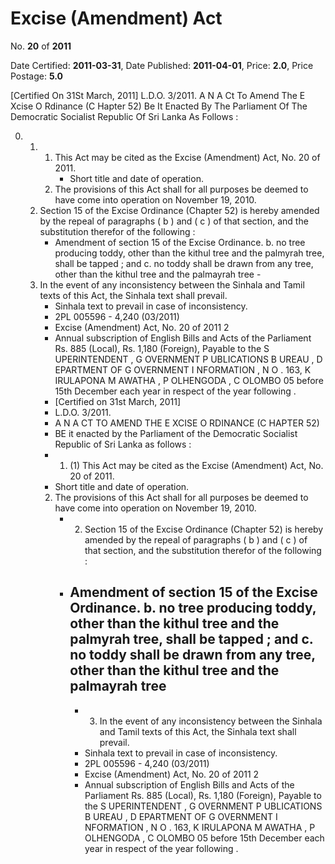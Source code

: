 # Excise (Amendment)  Act

No. **20** of **2011**

Date Certified: **2011-03-31**, Date Published: **2011-04-01**, Price: **2.0**, Price Postage: **5.0**

[Certified On 31St March, 2011]
L.D.O. 3/2011.
A N  A Ct   To   Amend   The  E Xcise  O Rdinance  (C Hapter  52)
Be It Enacted By The Parliament Of The Democratic Socialist Republic Of Sri Lanka As Follows :

0. 
    1. 
        1. This Act may be cited as the Excise (Amendment) Act, No. 20 of 2011.
            - Short title and date of operation.
        2. The provisions of this Act shall for all purposes be deemed to have come into operation on November 19, 2010.
    2. Section 15 of the Excise Ordinance (Chapter 52) is hereby amended by the repeal of paragraphs ( b ) and ( c ) of that section, and the substitution therefor of the following :
        - Amendment of section 15 of the Excise Ordinance.
            b. no tree producing toddy, other than the kithul tree and the palmyrah tree, shall be tapped ; and
            c. no toddy shall be drawn from any tree, other than the kithul tree and the palmayrah tree
                - 
    3. In the event of any inconsistency between the Sinhala and Tamil texts of this Act, the Sinhala text shall prevail.
        - Sinhala text to prevail in case of inconsistency.
        - 2PL 005596 - 4,240 (03/2011)
        - Excise (Amendment) Act, No. 20 of 2011 2
        - Annual subscription of English Bills and Acts of the Parliament Rs. 885 (Local), Rs. 1,180 (Foreign), Payable to the S UPERINTENDENT , G OVERNMENT  P UBLICATIONS  B UREAU , D EPARTMENT   OF G OVERNMENT  I NFORMATION , N O . 163, K IRULAPONA  M AWATHA , P OLHENGODA , C OLOMBO  05 before 15th December each year in respect of the year following .
        - [Certified on 31st March, 2011]
        - L.D.O. 3/2011.
        - A N  A CT   TO   AMEND   THE  E XCISE  O RDINANCE  (C HAPTER  52)
        - BE it enacted by the Parliament of the Democratic Socialist Republic of Sri Lanka as follows :
        - 1. (1) This Act may be cited as the Excise (Amendment) Act, No. 20 of 2011.
        - Short title and date of operation.
        2. The provisions of this Act shall for all purposes be deemed to have come into operation on November 19, 2010.
            - 2. Section 15 of the Excise Ordinance (Chapter 52) is hereby amended by the repeal of paragraphs ( b ) and ( c ) of that section, and the substitution therefor of the following :
            - Amendment of section 15 of the Excise Ordinance.
            b. no tree producing toddy, other than the kithul tree and the palmyrah tree, shall be tapped ; and
            c. no toddy shall be drawn from any tree, other than the kithul tree and the palmayrah tree
                - 
                - 3. In the event of any inconsistency between the Sinhala and Tamil texts of this Act, the Sinhala text shall prevail.
                - Sinhala text to prevail in case of inconsistency.
                - 2PL 005596 - 4,240 (03/2011)
                - Excise (Amendment) Act, No. 20 of 2011 2
                - Annual subscription of English Bills and Acts of the Parliament Rs. 885 (Local), Rs. 1,180 (Foreign), Payable to the S UPERINTENDENT , G OVERNMENT  P UBLICATIONS  B UREAU , D EPARTMENT   OF G OVERNMENT  I NFORMATION , N O . 163, K IRULAPONA  M AWATHA , P OLHENGODA , C OLOMBO  05 before 15th December each year in respect of the year following .
